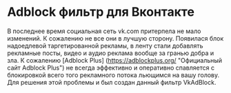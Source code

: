 # Adblock фильтр для Вконтакте
В последнее время социальная сеть vk.com притерпела не мало изменений. К сожалению не все они в лучшую сторону. Появилася блок надоедлевой таргетированной рекламы, в ленту стали добавлять рекламные посты, видео и аудио реклама вообще за гранью добра и зла.
К сожалению [Adblock Plus] (https://adblockplus.org/ "Официальный сайт Adblock Plus") не всегда эффективно и оперативно спавляется с блокировкой всего того рекламного потока льющимся на вашу голову.
Для решения этой проблемы и был создан данный фильтр VkAdBlock.

